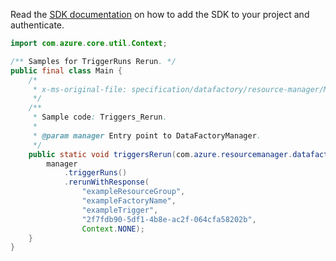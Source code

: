 Read the [SDK documentation](https://github.com/Azure/azure-sdk-for-java/blob/azure-resourcemanager-datafactory_1.0.0-beta.15/sdk/datafactory/azure-resourcemanager-datafactory/README.md) on how to add the SDK to your project and authenticate.

```java
import com.azure.core.util.Context;

/** Samples for TriggerRuns Rerun. */
public final class Main {
    /*
     * x-ms-original-file: specification/datafactory/resource-manager/Microsoft.DataFactory/stable/2018-06-01/examples/TriggerRuns_Rerun.json
     */
    /**
     * Sample code: Triggers_Rerun.
     *
     * @param manager Entry point to DataFactoryManager.
     */
    public static void triggersRerun(com.azure.resourcemanager.datafactory.DataFactoryManager manager) {
        manager
            .triggerRuns()
            .rerunWithResponse(
                "exampleResourceGroup",
                "exampleFactoryName",
                "exampleTrigger",
                "2f7fdb90-5df1-4b8e-ac2f-064cfa58202b",
                Context.NONE);
    }
}
```
